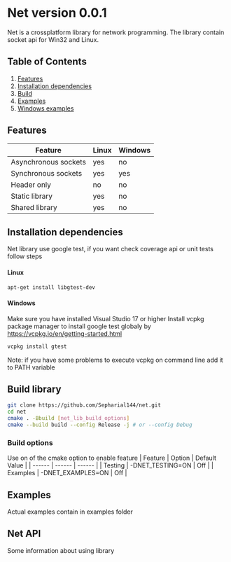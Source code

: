 # Net version 0.0.1
Net is a crossplatform library for network programming.
The library contain socket api for Win32 and Linux.

## Table of Contents
1. [Features](#features)
2. [Installation dependencies](#installation-dependencies)
3. [Build](#build-library)
4. [Examples](#examples)
5. [Windows examples](#windows-examples)

## Features
| Feature | Linux | Windows |
| ------ | ------ | ------ |
| Asynchronous sockets  | yes | no|
| Synchronous sockets  | yes | yes |
| Header only | no | no |
| Static library | yes | no |
| Shared library | yes | no |

## Installation dependencies
Net library use google test, if you want check coverage api or unit tests follow steps

#### Linux
```sh
apt-get install libgtest-dev
```

#### Windows
Make sure you have installed Visual Studio 17 or higher
Install vcpkg package manager to install google test globaly by https://vcpkg.io/en/getting-started.html
```sh
vcpkg install gtest
```
Note: if you have some problems to execute vcpkg on command line add it to PATH variable

## Build library
```sh
git clone https://github.com/Sepharial144/net.git
cd net
cmake . -Bbuild [net_lib_build_options]
cmake --build build --config Release -j # or --config Debug
```

### Build options
Use on of the cmake option to enable feature
| Feature | Option | Default Value |
| ------ | ------ | ------ |
| Testing  | -DNET_TESTING=ON | Off |
| Examples | -DNET_EXAMPLES=ON | Off |

## Examples
Actual examples contain in examples folder


## Net API
Some information about using library
